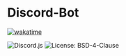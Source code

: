 # Discord-Bot

[![wakatime](https://wakatime.com/badge/user/914584c4-b453-420c-8563-b9efdd43947f/project/d21cdf46-b456-48b5-81c4-d7ef49697cfa.svg)](https://wakatime.com/badge/user/914584c4-b453-420c-8563-b9efdd43947f/project/d21cdf46-b456-48b5-81c4-d7ef49697cfa)

![Discord.js](https://img.shields.io/badge/discord.js-^14.16.3-orange)
![License: BSD-4-Clause](https://img.shields.io/badge/license-loading-blue)
